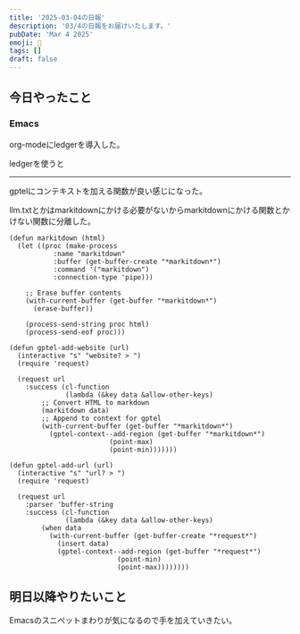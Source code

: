 ```yaml
---
title: '2025-03-04の日報'
description: '03/4の日報をお届けいたします。'
pubDate: 'Mar 4 2025'
emoji: 🦊
tags: []
draft: false
---
```


## 今日やったこと

### Emacs

org-modeにledgerを導入した。

ledgerを使うと

---

gptelにコンテキストを加える関数が良い感じになった。

llm.txtとかはmarkitdownにかける必要がないからmarkitdownにかける関数とかけない関数に分離した。

```elisp
(defun markitdown (html)
  (let ((proc (make-process
	       :name "markitdown"
	       :buffer (get-buffer-create "*markitdown*")
	       :command '("markitdown")
	       :connection-type 'pipe)))

    ;; Erase buffer contents
    (with-current-buffer (get-buffer "*markitdown*")
      (erase-buffer))

    (process-send-string proc html)
    (process-send-eof proc)))

(defun gptel-add-website (url)
  (interactive "s" "website? > ")
  (require 'request)

  (request url
    :success (cl-function
              (lambda (&key data &allow-other-keys)
		;; Convert HTML to markdown
		(markitdown data)
		;; Append to context for gptel
		(with-current-buffer (get-buffer "*markitdown*")
		  (gptel-context--add-region (get-buffer "*markitdown*")
					     (point-max)
					     (point-min)))))))

(defun gptel-add-url (url)
  (interactive "s" "url? > ")
  (require 'request)

  (request url
    :parser 'buffer-string
    :success (cl-function
              (lambda (&key data &allow-other-keys)
		(when data
		  (with-current-buffer (get-buffer-create "*request*")
		    (insert data)
		    (gptel-context--add-region (get-buffer "*request*")
					       (point-min)
					       (point-max))))))))
```

## 明日以降やりたいこと

Emacsのスニペットまわりが気になるので手を加えていきたい。

